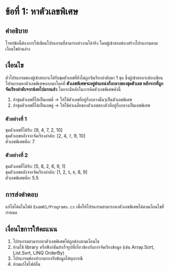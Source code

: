 # ข้อที่ 1: หาตัวเลขพิเศษ

## คำอธิบาย
โจทย์ข้อนี้ต้องการให้เขียนโปรแกรมที่สามารถทำงานได้จริง โดยผู้เข้าสอบต้องสร้างโปรแกรมตามเงื่อนไขด้านล่าง

## เงื่อนไข
ตัวโปรแกรมของผู้เข้าสอบจะได้รับชุดตัวเลขที่ยังไม่ถูกจัดเรียงลำดับมา 1 ชุด ซึ่งผู้เข้าสอบจะต้องเขียนโปรแกรมหาตัวเลขพิเศษออกมาโดยที่ **ตัวเลขพิเศษจะอยู่ตำแหน่งกึ่งกลางของชุดตัวเลข หลังจากที่ถูกจัดเรียงลำดับจากน้อยไปมากแล้ว** โดยจะมีหลักในการคิดตัวเลขพิเศษดังนี้
1. ถ้าชุดตัวเลขที่ได้เป็นเลขคี่ → ให้ใช้ตัวเลขที่อยู่กึ่งกลางนั้นๆเป็นตัวเลขพิเศษ
2. ถ้าชุดตัวเลขที่ได้เป็นเลขคู่ → ให้ใช้ค่าเฉลี่ยของตัวเลขสองตัวที่อยู่กึ่งกลางเป็นเลขพิเศษ

### ตัวอย่างที่ 1
ชุดตัวเลขที่ได้รับ: [9, 4, 7, 2, 10]  
ชุดตัวเลขหลังจากจัดเรียงลำดับ: [2, 4, `7`, 9, 10]  
ตัวเลขพิเศษคือ: 7

### ตัวอย่างที่ 2
ชุดตัวเลขที่ได้รับ: [5, 8, 2, 6, 9, 1]  
ชุดตัวเลขหลังจากจัดเรียงลำดับ: [1, 2, `5`, `6`, 8, 9]  
ตัวเลขพิเศษคือ: 5.5

## การส่งคำตอบ
แก้ไขโค้ดในไฟล์ `Exam01/Programs.cs` เพื่อให้โปรแกรมสามารถหาตัวเลขพิเศษได้ตามเงื่อนไขที่กำหนด

## เงื่อนไขการให้คะแนน
1. โปรแกรมสามารถหาตัวเลขพิเศษได้ถูกต้องตามเงื่อนไข
2. ห้ามใช้ library หรือฟังก์ชันสำเร็จรูปที่เกี่ยวข้องกับการจัดเรียงข้อมูล (เช่น Array.Sort, List.Sort, LINQ OrderBy)
3. โปรแกรมต้องทำงานรองรับข้อมูลได้ทุกกรณี
4. ห้ามแก้ไขไฟล์อื่น